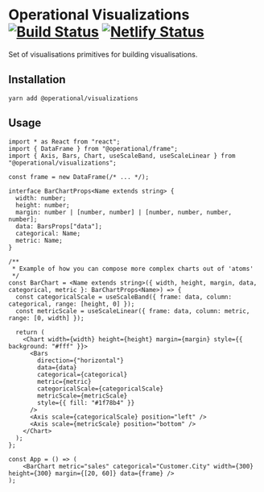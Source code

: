 # Operational Visualizations [![Build Status](https://travis-ci.com/contiamo/operational-visualizations.svg?branch=master)](https://travis-ci.com/contiamo/operational-visualizations) [![Netlify Status](https://api.netlify.com/api/v1/badges/37ca92a3-60e8-428e-a7ff-91666b59b4a8/deploy-status)](https://app.netlify.com/sites/operational-visualizations/deploys)

Set of visualisations primitives for building visualisations.

## Installation

```
yarn add @operational/visualizations
```

## Usage

```tsx
import * as React from "react";
import { DataFrame } from "@operational/frame";
import { Axis, Bars, Chart, useScaleBand, useScaleLinear } from "@operational/visualizations";

const frame = new DataFrame(/* ... */);

interface BarChartProps<Name extends string> {
  width: number;
  height: number;
  margin: number | [number, number] | [number, number, number, number];
  data: BarsProps["data"];
  categorical: Name;
  metric: Name;
}

/**
 * Example of how you can compose more complex charts out of 'atoms'
 */
const BarChart = <Name extends string>({ width, height, margin, data, categorical, metric }: BarChartProps<Name>) => {
  const categoricalScale = useScaleBand({ frame: data, column: categorical, range: [height, 0] });
  const metricScale = useScaleLinear({ frame: data, column: metric, range: [0, width] });

  return (
    <Chart width={width} height={height} margin={margin} style={{ background: "#fff" }}>
      <Bars
        direction={"horizontal"}
        data={data}
        categorical={categorical}
        metric={metric}
        categoricalScale={categoricalScale}
        metricScale={metricScale}
        style={{ fill: "#1f78b4" }}
      />
      <Axis scale={categoricalScale} position="left" />
      <Axis scale={metricScale} position="bottom" />
    </Chart>
  );
};

const App = () => (
    <BarChart metric="sales" categorical="Customer.City" width={300} height={300} margin={[20, 60]} data={frame} />
);
```

